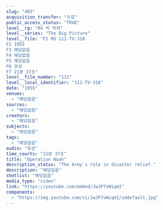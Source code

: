 ```yaml
---
slug: "465"
acquisition_transfer: "수집"
public_access_status: "TRUE"
level__rg: "R4 빅 픽쳐"
level__series: "The Big Picture"
level__file: "F1 RG 111-TV-318
F2 1955
F3 해당없음
F4 해당없음
F5 해당없음
F6 유성
F7 21분 37초"
level__file_number: "111"
level__local_identifier: "111-TV-318"
date: "1955"
venues: 
  - "해당없음"
sources: 
  - "해당없음"
creators: 
  - "해당없음"
subjects: 
  - "해당없음"
tags: 
  - "해당없음"
audio: "유성"
time_courts: "21분 37초"
title: "Operation Noah"
description_status: "The Army`s role in disaster relief."
description: "해당없음"
shotlist: "해당없음"
media_type: "video"
link: "https://youtube.com/embed/JwJP7vWiqmI"
components: 
  - "https://img.youtube.com/vi/JwJP7vWiqmI/sddefault.jpg"
---
```

